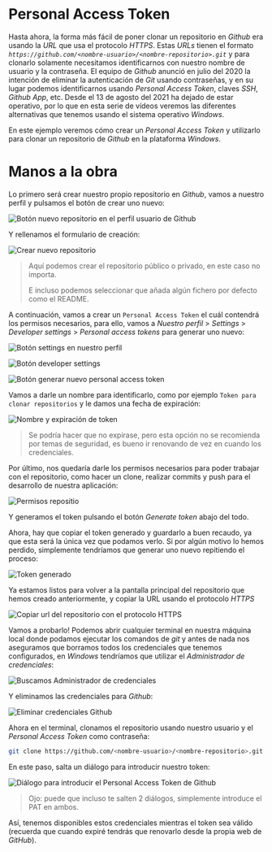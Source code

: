 # Personal Access Token

Hasta ahora, la forma más fácil de poner clonar un repositorio en _Github_ era
usando la *URL* que usa el protocolo *HTTPS*. Estas *URLs* tienen el formato
*`https://github.com/<nombre-usuario>/<nombre-repositorio>.git`* y para
clonarlo solamente necesitamos identificarnos con nuestro nombre de usuario y
la contraseña.
El equipo de _Github_ anunció en julio del 2020 la intención de eliminar la
autenticación de _Git_ usando contraseñas, y en su lugar podemos identificarnos usando
_Personal Access Token_, claves _SSH_, _Github App_, etc.
Desde el 13 de agosto del 2021 ha dejado de estar operativo, por lo que en
esta serie de vídeos veremos las diferentes alternativas que tenemos usando
el sistema operativo _Windows_.

En este ejemplo veremos cómo crear un _Personal Access Token_ y utilizarlo para
clonar un repositorio de _Github_ en la plataforma _Windows_.

# Manos a la obra

Lo primero será crear nuestro propio repositorio en _Github_, vamos a nuestro
perfil y pulsamos el botón de crear uno nuevo:

![Botón nuevo repositorio en el perfil usuario de Github](./content/01-boton-nuevo-repositorio.png)

Y rellenamos el formulario de creación:

![Crear nuevo repositorio](./content/02-crear-nuevo-repositorio.png)

> Aquí podemos crear el repositorio público o privado, en este caso no
> importa.
>
> E incluso podemos seleccionar que añada algún fichero por defecto como el
> README.

A continuación, vamos a crear un `Personal Access Token` el cuál contendrá
los permisos necesarios, para ello, vamos a _Nuestro perfil_ > _Settings_ >
_Developer settings_ > _Personal access tokens_ para generar uno nuevo:

![Botón settings en nuestro perfil](./content/03-perfil-settings.png)

![Botón developer settings](./content/04-developer-settings.png)

![Botón generar nuevo personal access token](./content/05-generar-nuevo-personal-access-token.png)

Vamos a darle un nombre para identificarlo, como por ejemplo
`Token para clonar repositorios` y le damos una fecha de expiración:

![Nombre y expiración de token](./content/06-nombre-y-expiracion-token.png)

> Se podría hacer que no expirase, pero esta opción no se recomienda por
> temas de seguridad, es bueno ir renovando de vez en cuando los credenciales.

Por último, nos quedaría darle los permisos necesarios para poder trabajar
con el repositorio, como hacer un clone, realizar commits y push para el
desarrollo de nuestra aplicación:

![Permisos repositio](./content/07-repo-scopes.png)

Y generamos el token pulsando el botón _Generate token_ abajo del todo.

Ahora, hay que copiar el token generado y guardarlo a buen recaudo, ya que
esta será la única vez que podamos verlo. Si por algún motivo lo hemos
perdido, simplemente tendríamos que generar uno nuevo repitiendo el proceso:

![Token generado](./content/08-token-generado.png)

Ya estamos listos para volver a la pantalla principal del repositorio que
hemos creado anteriormente, y copiar la URL usando el protocolo _HTTPS_

![Copiar url del repositorio con el protocolo HTTPS](./content/09-clonado-usando-https.png)

Vamos a probarlo! Podemos abrir cualquier terminal en nuestra máquina local
donde podamos ejecutar los comandos de _git_ y antes de nada nos aseguramos que
borramos todos los credenciales que tenemos configurados, en
_Windows_ tendríamos que utilizar el _Administrador de credenciales_:

![Buscamos Administrador de credenciales](./content/10-buscar-administrador-credenciales.png)

Y eliminamos las credenciales para _Github_:

![Eliminar credenciales Github](./content/11-eliminar-credenciales-github.png)

Ahora en el terminal, clonamos el repositorio usando nuestro usuario y el
_Personal Access Token_ como contraseña:

```bash
git clone https://github.com/<nombre-usuario>/<nombre-repositorio>.git .

```

En este paso, salta un diálogo para introducir nuestro token:

![Diálogo para introducir el Personal Access Token de Github](./content/15-dialogo-pat.png)

> Ojo: puede que incluso te salten 2 diálogos, simplemente introduce el PAT en ambos.

Así, tenemos disponibles estos credenciales mientras el token sea válido
(recuerda que cuando expiré tendrás que renovarlo desde la propia web de
_GitHub_).
